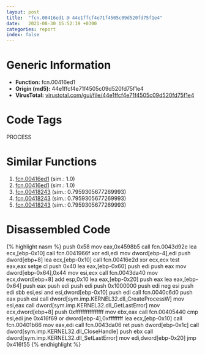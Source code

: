 ```yaml
---
layout: post
title:  "fcn.00416ed1 @ 44e1ffcf4e71f4505c09d520fd75f1e4"
date:   2021-08-30 15:52:19 +0300
categories: report
index: false
---
```


# Generic Information
- **Function:** fcn.00416ed1
- **Origin (md5):** 44e1ffcf4e71f4505c09d520fd75f1e4
- **VirusTotal:** [virustotal.com/gui/file/44e1ffcf4e71f4505c09d520fd75f1e4][virustotal_ref]

# Code Tags
<span class="tag" id="PROCESS">PROCESS</span>


# Similar Functions

1. [fcn.00416ed1][similar_1_ref] (sim.: 1.0)
2. [fcn.00416ed1][similar_2_ref] (sim.: 1.0)
3. [fcn.00418243][similar_3_ref] (sim.: 0.7959305677269993)
4. [fcn.00418243][similar_4_ref] (sim.: 0.7959305677269993)
5. [fcn.00418243][similar_5_ref] (sim.: 0.7959305677269993)


# Disassembled Code

{% highlight nasm %}
push 0x58
mov eax,0x4598b5
call fcn.0043d92e
lea ecx,[ebp-0x10]
call fcn.0041966f
xor edi,edi
mov dword[ebp-4],edi
push dword[ebp+8]
lea ecx,[ebp-0x10]
call fcn.00416e2d
xor ecx,ecx
test eax,eax
setge cl
push 0x40
lea eax,[ebp-0x60]
push edi
push eax
mov dword[ebp-0x64],0x44
mov esi,ecx
call fcn.0043da40
mov ecx,dword[ebp+8]
add esp,0x10
lea eax,[ebp-0x20]
push eax
lea eax,[ebp-0x64]
push eax
push edi
push edi
push 0x1000000
push edi
neg esi
push edi
sbb esi,esi
and esi,dword[ebp-0x10]
push edi
call fcn.0040c6d0
push eax
push esi
call dword[sym.imp.KERNEL32.dll_CreateProcessW]
mov esi,eax
call dword[sym.imp.KERNEL32.dll_GetLastError]
mov ecx,dword[ebp+8]
push 0xffffffffffffffff
mov ebx,eax
call fcn.00405440
cmp esi,edi
jne 0x416f69
or dword[ebp-4],0xffffffff
lea ecx,[ebp-0x10]
call fcn.00401b66
mov eax,edi
call fcn.0043da06
ret 
push dword[ebp-0x1c]
call dword[sym.imp.KERNEL32.dll_CloseHandle]
push ebx
call dword[sym.imp.KERNEL32.dll_SetLastError]
mov edi,dword[ebp-0x20]
jmp 0x416f55
{% endhighlight %}


[similar_1_ref]: /report/fcn.00416ed1@ff219f45286905b4a87327ca719363be
[similar_2_ref]: /report/fcn.00416ed1@8e21fa3f0489a6a256cf202e57f712bc
[similar_3_ref]: /report/fcn.00418243@44e1ffcf4e71f4505c09d520fd75f1e4
[similar_4_ref]: /report/fcn.00418243@ff219f45286905b4a87327ca719363be
[similar_5_ref]: /report/fcn.00418243@8e21fa3f0489a6a256cf202e57f712bc
[virustotal_ref]: https://www.virustotal.com/gui/file/44e1ffcf4e71f4505c09d520fd75f1e4